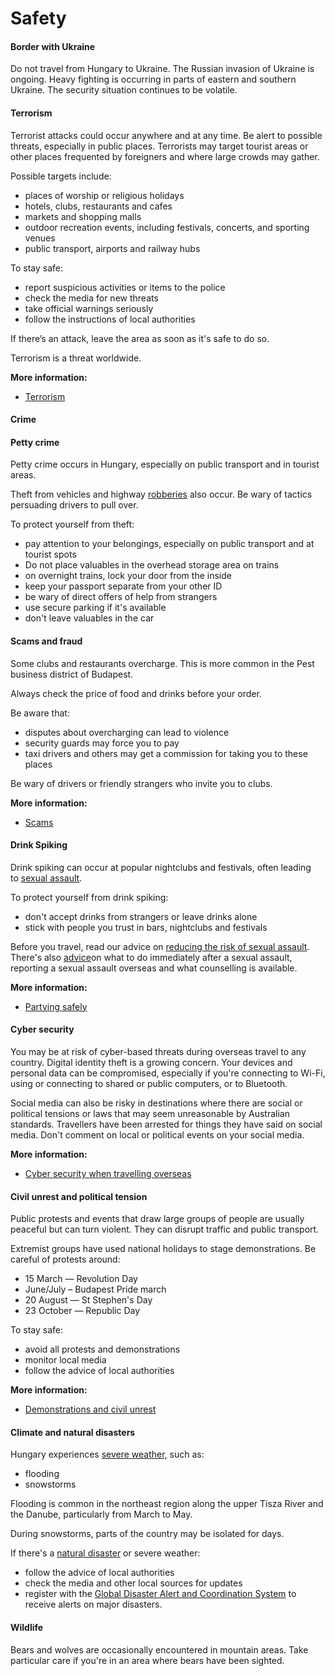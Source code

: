 # Safety

#### Border with Ukraine

Do not travel from Hungary to Ukraine. The Russian invasion of Ukraine is ongoing. Heavy fighting is occurring in parts of eastern and southern Ukraine. The security situation continues to be volatile.

#### Terrorism

Terrorist attacks could occur anywhere and at any time. Be alert to possible threats, especially in public places. Terrorists may target tourist areas or other places frequented by foreigners and where large crowds may gather.

Possible targets include:

* places of worship or religious holidays
* hotels, clubs, restaurants and cafes
* markets and shopping malls
* outdoor recreation events, including festivals, concerts, and sporting venues
* public transport, airports and railway hubs

To stay safe:

* report suspicious activities or items to the police
* check the media for new threats
* take official warnings seriously
* follow the instructions of local authorities

If there’s an attack, leave the area as soon as it's safe to do so.

Terrorism is a threat worldwide.

**More information:**

* [Terrorism](/before-you-go/safety/terrorism "Terrorism")

#### Crime

#### Petty crime

Petty crime occurs in Hungary, especially on public transport and in tourist areas.

Theft from vehicles and highway [robberies](/before-you-go/safety/theft-robbery "Theft and robbery") also occur. Be wary of tactics persuading drivers to pull over. 

To protect yourself from theft:

* pay attention to your belongings, especially on public transport and at tourist spots
* Do not place valuables in the overhead storage area on trains
* on overnight trains, lock your door from the inside
* keep your passport separate from your other ID
* be wary of direct offers of help from strangers
* use secure parking if it's available
* don't leave valuables in the car

#### Scams and fraud

Some clubs and restaurants overcharge. This is more common in the Pest business district of Budapest.

Always check the price of food and drinks before your order.

Be aware that:

* disputes about overcharging can lead to violence
* security guards may force you to pay
* taxi drivers and others may get a commission for taking you to these places

Be wary of drivers or friendly strangers who invite you to clubs.

**More information:**

* [Scams](/before-you-go/safety/scams "Scams that affect travellers")

#### Drink Spiking

Drink spiking can occur at popular nightclubs and festivals, often leading to [sexual assault](/before-you-go/safety/sexual-assault "Reducing the risk of sexual assault and harassment").

To protect yourself from drink spiking:

* don't accept drinks from strangers or leave drinks alone
* stick with people you trust in bars, nightclubs and festivals

Before you travel, read our advice on [reducing the risk of sexual assault](/before-you-go/safety/sexual-assault "Reducing the risk of sexual assault and harassment"). There's also [advice](/while-youre-away/crime/sexual-assault-overseas "I've been sexually assaulted overseas")on what to do immediately after a sexual assault, reporting a sexual assault overseas and what counselling is available.

**More information:**

* [Partying safely](/before-you-go/safety/partying "Partying safely")

#### Cyber security

You may be at risk of cyber-based threats during overseas travel to any country. Digital identity theft is a growing concern. Your devices and personal data can be compromised, especially if you're connecting to Wi-Fi, using or connecting to shared or public computers, or to Bluetooth. 

Social media can also be risky in destinations where there are social or political tensions or laws that may seem unreasonable by Australian standards. Travellers have been arrested for things they have said on social media. Don't comment on local or political events on your social media. 

**More information:**

* [Cyber security when travelling overseas](/before-you-go/staying-safe/cyber-security "Cyber security when travelling overseas")

#### Civil unrest and political tension

Public protests and events that draw large groups of people are usually peaceful but can turn violent. They can disrupt traffic and public transport.

Extremist groups have used national holidays to stage demonstrations. Be careful of protests around:

* 15 March — Revolution Day
* June/July – Budapest Pride march
* 20 August — St Stephen's Day
* 23 October — Republic Day

To stay safe:

* avoid all protests and demonstrations
* monitor local media
* follow the advice of local authorities

**More information:**

* [Demonstrations and civil unrest](/news-and-updates/demonstrations-and-unrest "Demonstrations and unrest")

#### Climate and natural disasters

Hungary experiences [severe weather,](/node/347) such as:

* flooding
* snowstorms

Flooding is common in the northeast region along the upper Tisza River and the Danube, particularly from March to May. 

During snowstorms, parts of the country may be isolated for days.

If there's a [natural disaster](/node/346) or severe weather:

* follow the advice of local authorities
* check the media and other local sources for updates
* register with the [Global Disaster Alert and Coordination System](http://www.gdacs.org/) to receive alerts on major disasters.

#### Wildlife

Bears and wolves are occasionally encountered in mountain areas. Take particular care if you're in an area where bears have been sighted.